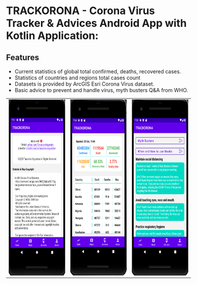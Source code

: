 # TRACKORONA - Corona Virus Tracker & Advices Android App with Kotlin Application:

## Features
- Current statistics of global total confirmed, deaths, recovered cases.
- Statistics of countries and regions total cases count
- Datasets is provided by ArcGIS Esri Corona Virus dataset.
- Basic advice to prevent and handle virus,  myth busters Q&A from WHO.

<table>
        <tr>
            <td><img src = "TC_ABOUT.PNG" height = "480" width="270"></td>
                <td><img src = "TC_STATS.PNG" height = "480" width="270"></td>
            <td><img src = "TC_ADVICES.PNG" height = "480" width="270"></td>
        </tr>
</table>
